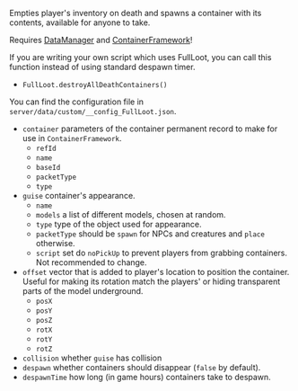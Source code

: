 Empties player's inventory on death and spawns a container with its contents, available for anyone to take.

Requires [DataManager](https://github.com/tes3mp-scripts/DataManager) and [ContainerFramework](https://github.com/tes3mp-scripts/ContainerFramework)!

If you are writing your own script which uses FullLoot, you can call this function instead of using standard despawn timer.
* `FullLoot.destroyAllDeathContainers()`

You can find the configuration file in `server/data/custom/__config_FullLoot.json`.
* `container` parameters of the container permanent record to make for use in `ContainerFramework`.
  * `refId`
  * `name`
  * `baseId`
  * `packetType`
  * `type`
* `guise` container's appearance.
  * `name`
  * `models` a list of different models, chosen at random.
  * `type` type of the object used for appearance.
  * `packetType` should be `spawn` for NPCs and creatures and `place` otherwise.
  * `script` set do `noPickUp` to prevent players from grabbing containers. Not recommended to change.
* `offset` vector that is added to player's location to position the container. Useful for making its rotation match the players' or hiding transparent parts of the model underground.
  * `posX`
  * `posY`
  * `posZ`
  * `rotX`
  * `rotY`
  * `rotZ`
* `collision` whether `guise` has collision
* `despawn` whether containers should disappear (`false` by default).
* `despawnTime` how long (in game hours) containers take to despawn.